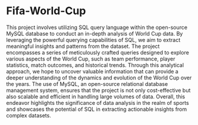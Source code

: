 # Fifa-World-Cup

This project involves utilizing SQL query language within the open-source MySQL database to conduct an in-depth analysis of World Cup data. 
By leveraging the powerful querying capabilities of SQL, we aim to extract meaningful insights and patterns from the dataset. 
The project encompasses a series of meticulously crafted queries designed to explore various aspects of the World Cup, such as team performance, 
player statistics, match outcomes, and historical trends. Through this analytical approach, we hope to uncover valuable information that can provide 
a deeper understanding of the dynamics and evolution of the World Cup over the years. The use of MySQL, an open-source relational database management system, 
ensures that the project is not only cost-effective but also scalable and efficient in handling large volumes of data. Overall, this endeavor highlights 
the significance of data analysis in the realm of sports and showcases the potential of SQL in extracting actionable insights from complex datasets.

